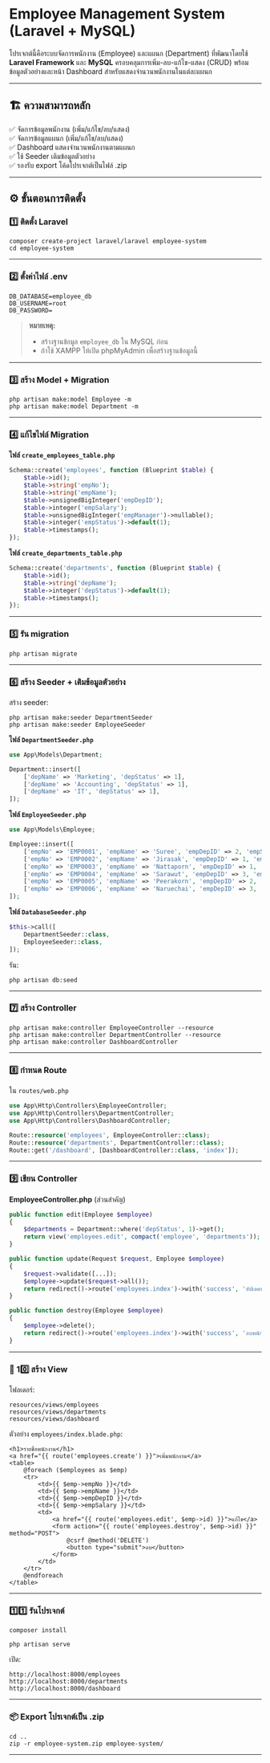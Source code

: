 
# Employee Management System (Laravel + MySQL)

โปรเจกต์นี้คือระบบจัดการพนักงาน (Employee) และแผนก (Department) ที่พัฒนาโดยใช้ **Laravel Framework** และ **MySQL** ครอบคลุมการเพิ่ม-ลบ-แก้ไข-แสดง (CRUD) พร้อมข้อมูลตัวอย่างและหน้า Dashboard สำหรับแสดงจำนวนพนักงานในแต่ละแผนก

---

## 🏗️ ความสามารถหลัก

✅ จัดการข้อมูลพนักงาน (เพิ่ม/แก้ไข/ลบ/แสดง)  
✅ จัดการข้อมูลแผนก (เพิ่ม/แก้ไข/ลบ/แสดง)  
✅ Dashboard แสดงจำนวนพนักงานตามแผนก  
✅ ใช้ Seeder เติมข้อมูลตัวอย่าง  
✅ รองรับ export โค้ดโปรเจกต์เป็นไฟล์ .zip

---

## ⚙️ ขั้นตอนการติดตั้ง

### 1️⃣ ติดตั้ง Laravel
```
composer create-project laravel/laravel employee-system
cd employee-system
```

---

### 2️⃣ ตั้งค่าไฟล์ .env
```
DB_DATABASE=employee_db
DB_USERNAME=root
DB_PASSWORD=
```

> **หมายเหตุ:**  
> - สร้างฐานข้อมูล `employee_db` ใน MySQL ก่อน  
> - ถ้าใช้ XAMPP ให้เปิด phpMyAdmin เพื่อสร้างฐานข้อมูลนี้

---

### 3️⃣ สร้าง Model + Migration
```
php artisan make:model Employee -m
php artisan make:model Department -m
```

---

### 4️⃣ แก้ไขไฟล์ Migration

**ไฟล์ `create_employees_table.php`**
```php
Schema::create('employees', function (Blueprint $table) {
    $table->id();
    $table->string('empNo');
    $table->string('empName');
    $table->unsignedBigInteger('empDepID');
    $table->integer('empSalary');
    $table->unsignedBigInteger('empManager')->nullable();
    $table->integer('empStatus')->default(1);
    $table->timestamps();
});
```

**ไฟล์ `create_departments_table.php`**
```php
Schema::create('departments', function (Blueprint $table) {
    $table->id();
    $table->string('depName');
    $table->integer('depStatus')->default(1);
    $table->timestamps();
});
```

---

### 5️⃣ รัน migration
```
php artisan migrate
```

---

### 6️⃣ สร้าง Seeder + เติมข้อมูลตัวอย่าง

สร้าง seeder:
```
php artisan make:seeder DepartmentSeeder
php artisan make:seeder EmployeeSeeder
```

**ไฟล์ `DepartmentSeeder.php`**
```php
use App\Models\Department;

Department::insert([
    ['depName' => 'Marketing', 'depStatus' => 1],
    ['depName' => 'Accounting', 'depStatus' => 1],
    ['depName' => 'IT', 'depStatus' => 1],
]);
```

**ไฟล์ `EmployeeSeeder.php`**
```php
use App\Models\Employee;

Employee::insert([
    ['empNo' => 'EMP0001', 'empName' => 'Suree', 'empDepID' => 2, 'empSalary' => 15000, 'empManager' => null, 'empStatus' => 1],
    ['empNo' => 'EMP0002', 'empName' => 'Jirasak', 'empDepID' => 1, 'empSalary' => 12000, 'empManager' => 1, 'empStatus' => 1],
    ['empNo' => 'EMP0003', 'empName' => 'Nattaporn', 'empDepID' => 1, 'empSalary' => 12000, 'empManager' => 1, 'empStatus' => 1],
    ['empNo' => 'EMP0004', 'empName' => 'Sarawut', 'empDepID' => 3, 'empSalary' => 18000, 'empManager' => null, 'empStatus' => 1],
    ['empNo' => 'EMP0005', 'empName' => 'Peerakorn', 'empDepID' => 2, 'empSalary' => 15000, 'empManager' => 1, 'empStatus' => 1],
    ['empNo' => 'EMP0006', 'empName' => 'Naruechai', 'empDepID' => 3, 'empSalary' => 17000, 'empManager' => 4, 'empStatus' => 1],
]);
```

**ไฟล์ `DatabaseSeeder.php`**
```php
$this->call([
    DepartmentSeeder::class,
    EmployeeSeeder::class,
]);
```

รัน:
```
php artisan db:seed
```

---

### 7️⃣ สร้าง Controller
```
php artisan make:controller EmployeeController --resource
php artisan make:controller DepartmentController --resource
php artisan make:controller DashboardController
```

---

### 8️⃣ กำหนด Route

ใน `routes/web.php`
```php
use App\Http\Controllers\EmployeeController;
use App\Http\Controllers\DepartmentController;
use App\Http\Controllers\DashboardController;

Route::resource('employees', EmployeeController::class);
Route::resource('departments', DepartmentController::class);
Route::get('/dashboard', [DashboardController::class, 'index']);
```

---

### 9️⃣ เขียน Controller

**EmployeeController.php** (ส่วนสำคัญ)
```php
public function edit(Employee $employee)
{
    $departments = Department::where('depStatus', 1)->get();
    return view('employees.edit', compact('employee', 'departments'));
}

public function update(Request $request, Employee $employee)
{
    $request->validate([...]);
    $employee->update($request->all());
    return redirect()->route('employees.index')->with('success', 'อัปเดตพนักงานเรียบร้อยแล้ว');
}

public function destroy(Employee $employee)
{
    $employee->delete();
    return redirect()->route('employees.index')->with('success', 'ลบพนักงานเรียบร้อยแล้ว');
}
```

---

### 🔨 10️⃣ สร้าง View

โฟลเดอร์:
```
resources/views/employees
resources/views/departments
resources/views/dashboard
```

ตัวอย่าง `employees/index.blade.php`:
```blade
<h1>รายชื่อพนักงาน</h1>
<a href="{{ route('employees.create') }}">เพิ่มพนักงาน</a>
<table>
    @foreach ($employees as $emp)
    <tr>
        <td>{{ $emp->empNo }}</td>
        <td>{{ $emp->empName }}</td>
        <td>{{ $emp->empDepID }}</td>
        <td>{{ $emp->empSalary }}</td>
        <td>
            <a href="{{ route('employees.edit', $emp->id) }}">แก้ไข</a>
            <form action="{{ route('employees.destroy', $emp->id) }}" method="POST">
                @csrf @method('DELETE')
                <button type="submit">ลบ</button>
            </form>
        </td>
    </tr>
    @endforeach
</table>
```

---

### 1️⃣1️⃣ รันโปรเจกต์
```
composer install

php artisan serve
```

เปิด:
```
http://localhost:8000/employees
http://localhost:8000/departments
http://localhost:8000/dashboard
```

---

### 📦 Export โปรเจกต์เป็น .zip
```
cd ..
zip -r employee-system.zip employee-system/
```

---

